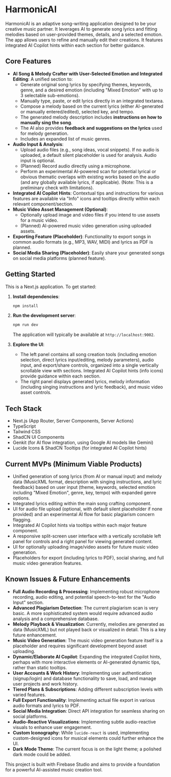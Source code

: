 
# HarmonicAI

HarmonicAI is an adaptive song-writing application designed to be your creative music partner. It leverages AI to generate song lyrics and fitting melodies based on user-provided themes, details, and a selected emotion. The app allows users to refine and manually edit their creations. It features integrated AI Copilot hints within each section for better guidance.

## Core Features

*   **AI Song & Melody Crafter with User-Selected Emotion and Integrated Editing**: A unified section to:
    *   Generate original song lyrics by specifying themes, keywords, genre, and a desired emotion (including "Mixed Emotion" with up to 3 selectable sub-emotions).
    *   Manually type, paste, or edit lyrics directly in an integrated textarea.
    *   Compose a melody based on the current lyrics (either AI-generated or manually entered/edited), selected key, and tempo.
    *   The generated melody description includes **instructions on how to manually sing the song**.
    *   The AI also provides **feedback and suggestions on the lyrics** used for melody generation.
    *   Includes an expanded list of music genres.
*   **Audio Input & Analysis**:
    *   Upload audio files (e.g., song ideas, vocal snippets). If no audio is uploaded, a default silent placeholder is used for analysis. Audio input is optional.
    *   (Planned) Record audio directly using a microphone.
    *   Perform an experimental AI-powered scan for potential lyrical or obvious thematic overlaps with existing works based on the audio (and any globally available lyrics, if applicable). (Note: This is a preliminary check with limitations).
*   **Integrated AI Copilot Hints**: Contextual tips and instructions for various features are available via "Info" icons and tooltips directly within each relevant component/section.
*   **Music Video Asset Management (Optional)**:
    *   Optionally upload image and video files if you intend to use assets for a music video.
    *   (Planned) AI-powered music video generation using uploaded assets.
*   **Exporting Feature (Placeholder)**: Functionality to export songs in common audio formats (e.g., MP3, WAV, MIDI) and lyrics as PDF is planned.
*   **Social Media Sharing (Placeholder)**: Easily share your generated songs on social media platforms (planned feature).

## Getting Started

This is a Next.js application. To get started:

1.  **Install dependencies**:
    ```bash
    npm install
    ```
2.  **Run the development server**:
    ```bash
    npm run dev
    ```
    The application will typically be available at `http://localhost:9002`.

3.  **Explore the UI**:
    *   The left panel contains all song creation tools (including emotion selection, direct lyrics input/editing, melody parameters), audio input, and export/share controls, organized into a single vertically scrollable view with sections. Integrated AI Copilot hints (info icons) provide guidance within each section.
    *   The right panel displays generated lyrics, melody information (including singing instructions and lyric feedback), and music video asset controls.

## Tech Stack

*   Next.js (App Router, Server Components, Server Actions)
*   TypeScript
*   Tailwind CSS
*   ShadCN UI Components
*   Genkit (for AI flow integration, using Google AI models like Gemini)
*   Lucide Icons & ShadCN Tooltips (for integrated AI Copilot hints)

## Current MVPs (Minimum Viable Products)

*   Unified generation of song lyrics (from AI or manual input) and melody data (MusicXML format, description with singing instructions, and lyric feedback) based on user input (theme, keywords, selected emotion including "Mixed Emotion", genre, key, tempo) with expanded genre options.
*   Integrated lyrics editing within the main song crafting component.
*   UI for audio file upload (optional, with default silent placeholder if none provided) and an experimental AI flow for basic plagiarism concern flagging.
*   Integrated AI Copilot hints via tooltips within each major feature component.
*   A responsive split-screen user interface with a vertically scrollable left panel for controls and a right panel for viewing generated content.
*   UI for optionally uploading image/video assets for future music video generation.
*   Placeholders for export (including lyrics to PDF), social sharing, and full music video generation features.

## Known Issues & Future Enhancements

*   **Full Audio Recording & Processing**: Implementing robust microphone recording, audio editing, and potential speech-to-text for the "Audio Input" section.
*   **Advanced Plagiarism Detection**: The current plagiarism scan is very basic. A more sophisticated system would require advanced audio analysis and a comprehensive database.
*   **Melody Playback & Visualization**: Currently, melodies are generated as data (MusicXML) but not played back or visualized in detail. This is a key future enhancement.
*   **Music Video Generation**: The music video generation feature itself is a placeholder and requires significant development beyond asset uploading.
*   **Dynamic/Elaborate AI Copilot**: Expanding the integrated Copilot hints, perhaps with more interactive elements or AI-generated dynamic tips, rather than static tooltips.
*   **User Accounts & Work History**: Implementing user authentication (signup/login) and database functionality to save, load, and manage user projects and work history.
*   **Tiered Plans & Subscriptions**: Adding different subscription levels with varied features.
*   **Full Export Functionality**: Implementing actual file export in various audio formats and lyrics to PDF.
*   **Social Media Integration**: Direct API integration for seamless sharing on social platforms.
*   **Audio-Reactive Visualizations**: Implementing subtle audio-reactive visuals to enhance user engagement.
*   **Custom Iconography**: While `lucide-react` is used, implementing custom-designed icons for musical elements could further enhance the UI.
*   **Dark Mode Theme**: The current focus is on the light theme; a polished dark mode could be added.

This project is built with Firebase Studio and aims to provide a foundation for a powerful AI-assisted music creation tool.

